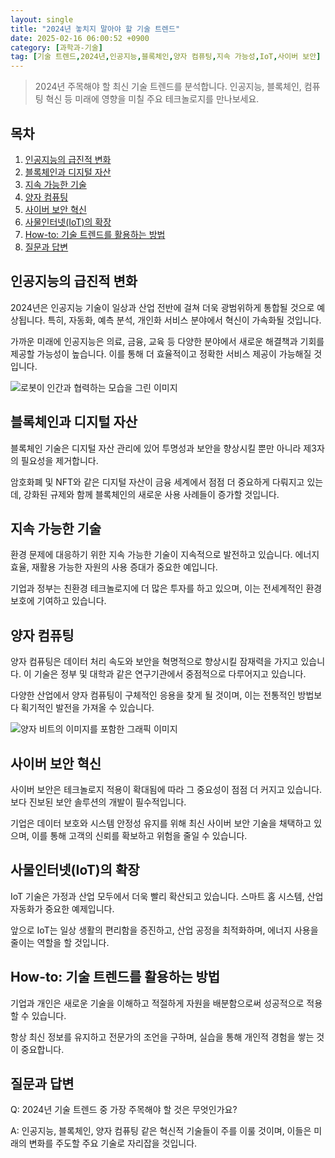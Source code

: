```yaml
---
layout: single
title: "2024년 놓치지 말아야 할 기술 트렌드"
date: 2025-02-16 06:00:52 +0900
category: [과학과-기술]
tag: [기술 트렌드,2024년,인공지능,블록체인,양자 컴퓨팅,지속 가능성,IoT,사이버 보안]
---
```

  
> 2024년 주목해야 할 최신 기술 트렌드를 분석합니다. 인공지능, 블록체인, 컴퓨팅 혁신 등 미래에 영향을 미칠 주요 테크놀로지를 만나보세요.

## 목차
1. [인공지능의 급진적 변화](#인공지능의-급진적-변화)
2. [블록체인과 디지털 자산](#블록체인과-디지털-자산)
3. [지속 가능한 기술](#지속-가능한-기술)
4. [양자 컴퓨팅](#양자-컴퓨팅)
5. [사이버 보안 혁신](#사이버-보안-혁신)
6. [사물인터넷(IoT)의 확장](#사물인터넷iot의-확장)
7. [How-to: 기술 트렌드를 활용하는 방법](#how-to-기술-트렌드를-활용하는-방법)
8. [질문과 답변](#질문과-답변)

## 인공지능의 급진적 변화

2024년은 인공지능 기술이 일상과 산업 전반에 걸쳐 더욱 광범위하게 통합될 것으로 예상됩니다. 특히, 자동화, 예측 분석, 개인화 서비스 분야에서 혁신이 가속화될 것입니다.


가까운 미래에 인공지능은 의료, 금융, 교육 등 다양한 분야에서 새로운 해결책과 기회를 제공할 가능성이 높습니다. 이를 통해 더 효율적이고 정확한 서비스 제공이 가능해질 것입니다.


![로봇이 인간과 협력하는 모습을 그린 이미지](undefined)



## 블록체인과 디지털 자산

블록체인 기술은 디지털 자산 관리에 있어 투명성과 보안을 향상시킬 뿐만 아니라 제3자의 필요성을 제거합니다.


암호화폐 및 NFT와 같은 디지털 자산이 금융 세계에서 점점 더 중요하게 다뤄지고 있는데, 강화된 규제와 함께 블록체인의 새로운 사용 사례들이 증가할 것입니다.



## 지속 가능한 기술

환경 문제에 대응하기 위한 지속 가능한 기술이 지속적으로 발전하고 있습니다. 에너지 효율, 재활용 가능한 자원의 사용 증대가 중요한 예입니다.


기업과 정부는 친환경 테크놀로지에 더 많은 투자를 하고 있으며, 이는 전세계적인 환경 보호에 기여하고 있습니다.



## 양자 컴퓨팅

양자 컴퓨팅은 데이터 처리 속도와 보안을 혁명적으로 향상시킬 잠재력을 가지고 있습니다. 이 기술은 정부 및 대학과 같은 연구기관에서 중점적으로 다루어지고 있습니다.


다양한 산업에서 양자 컴퓨팅이 구체적인 응용을 찾게 될 것이며, 이는 전통적인 방법보다 획기적인 발전을 가져올 수 있습니다.


![양자 비트의 이미지를 포함한 그래픽 이미지](undefined)



## 사이버 보안 혁신

사이버 보안은 테크놀로지 적용이 확대됨에 따라 그 중요성이 점점 더 커지고 있습니다. 보다 진보된 보안 솔루션의 개발이 필수적입니다.


기업은 데이터 보호와 시스템 안정성 유지를 위해 최신 사이버 보안 기술을 채택하고 있으며, 이를 통해 고객의 신뢰를 확보하고 위험을 줄일 수 있습니다.



## 사물인터넷(IoT)의 확장

IoT 기술은 가정과 산업 모두에서 더욱 빨리 확산되고 있습니다. 스마트 홈 시스템, 산업 자동화가 중요한 예제입니다.


앞으로 IoT는 일상 생활의 편리함을 증진하고, 산업 공정을 최적화하며, 에너지 사용을 줄이는 역할을 할 것입니다.



## How-to: 기술 트렌드를 활용하는 방법

기업과 개인은 새로운 기술을 이해하고 적절하게 자원을 배분함으로써 성공적으로 적용할 수 있습니다.


항상 최신 정보를 유지하고 전문가의 조언을 구하며, 실습을 통해 개인적 경험을 쌓는 것이 중요합니다.



## 질문과 답변

Q: 2024년 기술 트렌드 중 가장 주목해야 할 것은 무엇인가요?


A: 인공지능, 블록체인, 양자 컴퓨팅 같은 혁신적 기술들이 주를 이룰 것이며, 이들은 미래의 변화를 주도할 주요 기술로 자리잡을 것입니다.

